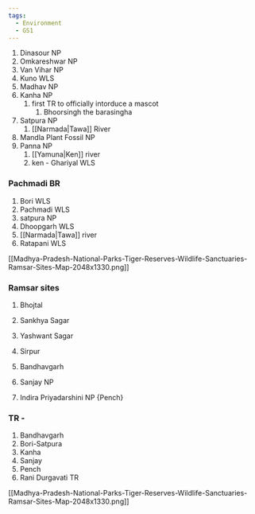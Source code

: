 ```yaml
---
tags:
  - Environment
  - GS1
---
```

1. Dinasour NP
2. Omkareshwar NP
3. Van Vihar NP
4. Kuno WLS
5. Madhav NP
6. Kanha NP
	1. first TR to officially intorduce a mascot
		1. Bhoorsingh the barasingha
7. Satpura NP
	1. [[Narmada|Tawa]] River
8. Mandla Plant Fossil NP
9. Panna NP
	1. [[Yamuna|Ken]] river
	2. ken - Ghariyal WLS

### Pachmadi BR
1. Bori WLS
2. Pachmadi WLS
3. satpura NP
4. Dhoopgarh WLS
5. [[Narmada|Tawa]] river
6. Ratapani WLS

[[Madhya-Pradesh-National-Parks-Tiger-Reserves-Wildlife-Sanctuaries-Ramsar-Sites-Map-2048x1330.png]]

### Ramsar sites
1. Bhojtal
2. Sankhya Sagar
3. Yashwant Sagar
4. Sirpur





























































5. Bandhavgarh 
6. Sanjay NP
7. Indira Priyadarshini NP {Pench}

### TR - 
1. Bandhavgarh
2. Bori-Satpura
3. Kanha
4. Sanjay
5. Pench
6. Rani Durgavati TR

[[Madhya-Pradesh-National-Parks-Tiger-Reserves-Wildlife-Sanctuaries-Ramsar-Sites-Map-2048x1330.png]]